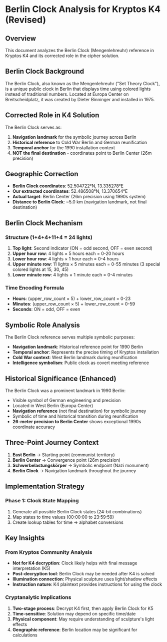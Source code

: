 # Berlin Clock Analysis for Kryptos K4 (Revised)

## Overview
This document analyzes the Berlin Clock (Mengenlehreuhr) reference in Kryptos K4 and its corrected role in the cipher solution.

## Berlin Clock Background
The Berlin Clock, also known as the Mengenlehreuhr ("Set Theory Clock"), is a unique public clock in Berlin that displays time using colored lights instead of traditional numbers. Located at Europa Center on Breitscheidplatz, it was created by Dieter Binninger and installed in 1975.

## Corrected Role in K4 Solution
The Berlin Clock serves as:
1. **Navigation landmark** for the symbolic journey across Berlin
2. **Historical reference** to Cold War Berlin and German reunification
3. **Temporal anchor** for the 1990 installation context
4. **NOT the final destination** - coordinates point to Berlin Center (26m precision)

## Geographic Correction
- **Berlin Clock coordinates**: 52.504722°N, 13.335278°E
- **Our extracted coordinates**: 52.486508°N, 13.370654°E
- **Actual target**: Berlin Center (26m precision using 1990s system)
- **Distance to Berlin Clock**: ~5.0 km (navigation landmark, not final destination)

## Berlin Clock Mechanism

### Structure (1+4+4+11+4 = 24 lights)
1. **Top light**: Second indicator (ON = odd second, OFF = even second)
2. **Upper hour row**: 4 lights × 5 hours each = 0-20 hours
3. **Lower hour row**: 4 lights × 1 hour each = 0-4 hours  
4. **Upper minute row**: 11 lights × 5 minutes each = 0-55 minutes (3 special colored lights at 15, 30, 45)
5. **Lower minute row**: 4 lights × 1 minute each = 0-4 minutes

### Time Encoding Formula
- **Hours**: (upper_row_count × 5) + lower_row_count = 0-23
- **Minutes**: (upper_row_count × 5) + lower_row_count = 0-59
- **Seconds**: ON = odd, OFF = even

## Symbolic Role Analysis
The Berlin Clock reference serves multiple symbolic purposes:
- **Navigation landmark**: Historical reference point for 1990 Berlin
- **Temporal anchor**: Represents the precise timing of Kryptos installation
- **Cold War context**: West Berlin landmark during reunification
- **Intelligence symbolism**: Public clock as covert meeting reference

## Historical Significance (Enhanced)
The Berlin Clock was a prominent landmark in 1990 Berlin:
- Visible symbol of German engineering and precision
- Located in West Berlin (Europa Center)
- **Navigation reference** (not final destination) for symbolic journey
- Symbolic of time and historical transition during reunification
- **26-meter precision to Berlin Center** shows exceptional 1990s coordinate accuracy

## Three-Point Journey Context
1. **East Berlin** → Starting point (communist territory)
2. **Berlin Center** → Convergence point (26m precision)
3. **Schwerbelastungskörper** → Symbolic endpoint (Nazi monument)
4. **Berlin Clock** → Navigation landmark throughout the journey

## Implementation Strategy

### Phase 1: Clock State Mapping
1. Generate all possible Berlin Clock states (24-bit combinations)
2. Map states to time values (00:00:00 to 23:59:59)
3. Create lookup tables for time → alphabet conversions

## Key Insights

### From Kryptos Community Analysis
- **Not for K4 decryption**: Clock likely helps with final message interpretation (K5)
- **Post-decryption tool**: Berlin Clock may be needed after K4 is solved
- **Illumination connection**: Physical sculpture uses light/shadow effects
- **Instruction nature**: K4 plaintext provides instructions for using the clock

### Cryptanalytic Implications
1. **Two-stage process**: Decrypt K4 first, then apply Berlin Clock for K5
2. **Time-sensitive**: Solution may depend on specific time/date
3. **Physical component**: May require understanding of sculpture's light effects
4. **Geographic reference**: Berlin location may be significant for calculations

